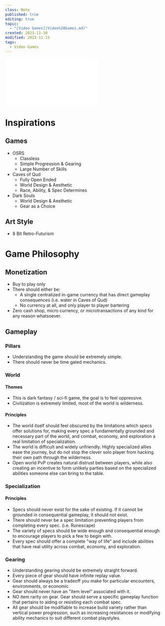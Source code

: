 ```yaml
---
class: Note
published: true
editing: true
topic:
  - "[Video Games](Video%20Games.md)"
created: 2023-11-10
modified: 2023-11-15
tags:
  - Video Games
---
```



![Navbar](../Navbar.md)

# Inspirations

## Games

- OSRS
	- Classless
	- Simple Progression & Gearing
	- Large Number of Skills
- Caves of Qud
	- Fully Open Ended
	- World Design & Aesthetic
	- Race, Ability, & Spec Determines
- Dark Souls
	- World Design & Aesthetic
	- Gear as a Choice

## Art Style

- 8 Bit Retro-Futurism

##


# Game Philosophy

## Monetization

- Buy to play only
- There should either be:
	- A single centralized in-game currency that has direct gameplay consequences (i.e. water in Caves of Qud)
	- No currency at all, and only player to player bartering
- Zero cash shop, micro currency, or microtransactions of any kind for any reason whatsoever.

## Gameplay

### Pillars

- Understanding the game should be extremely simple.
- There should never be time gated mechanics.

### World

#### Themes

- This is dark fantasy / sci-fi game, the goal is to feel oppressive.
- Civilization is extremely limited, most of the world is wilderness.

#### Principles

- The world itself should feel obscured by the limitations which specs offer solutions for, making every spec a fundamentally grounded and necessary part of the world, and combat, economy, and exploration a real limitation of specialization.
- The world is difficult and widely unfriendly. Highly specialized allies ease the journey, but do not stop the clever solo player from hacking their own path through the wilderness.
- Open world PvP creates natural distrust between players, while also creating an incentive to form unlikely parties based on the specialized abilities someone else can bring to the table.

### Specialization

#### Principles

- Specs should never exist for the sake of existing. If it cannot be grounded in consequential gameplay, it should not exist.
- There should never be a spec limitation preventing players from completing every spec. (i.e. Runescape)
- The variety of specs should be wide enough and consequential enough to encourage players to pick a few to begin with.
- Every spec should offer a complete "way of life" and include abilities that have real utility across combat, economy, and exploration.

### Gearing

- Understanding gearing should be extremely straight forward.
- Every piece of gear should have infinite replay value.
- Gear should always be a tradeoff you make for particular encounters, environments, or economic
- Gear should never have an "item level" associated with it.
- NO item rarity on gear. Gear should serve a specific gameplay function that pertains to aiding or resisting each combat spec.
- All gear should be modifiable to increase build variety rather than vertical power progression, such as increasing resistances or modifying ability mechanics to suit different combat playstyles.
